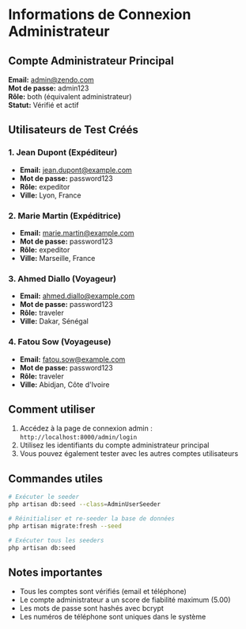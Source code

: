 # Informations de Connexion Administrateur

## Compte Administrateur Principal

**Email:** admin@zendo.com  
**Mot de passe:** admin123  
**Rôle:** both (équivalent administrateur)  
**Statut:** Vérifié et actif  

## Utilisateurs de Test Créés

### 1. Jean Dupont (Expéditeur)
- **Email:** jean.dupont@example.com
- **Mot de passe:** password123
- **Rôle:** expeditor
- **Ville:** Lyon, France

### 2. Marie Martin (Expéditrice)
- **Email:** marie.martin@example.com
- **Mot de passe:** password123
- **Rôle:** expeditor
- **Ville:** Marseille, France

### 3. Ahmed Diallo (Voyageur)
- **Email:** ahmed.diallo@example.com
- **Mot de passe:** password123
- **Rôle:** traveler
- **Ville:** Dakar, Sénégal

### 4. Fatou Sow (Voyageuse)
- **Email:** fatou.sow@example.com
- **Mot de passe:** password123
- **Rôle:** traveler
- **Ville:** Abidjan, Côte d'Ivoire

## Comment utiliser

1. Accédez à la page de connexion admin : `http://localhost:8000/admin/login`
2. Utilisez les identifiants du compte administrateur principal
3. Vous pouvez également tester avec les autres comptes utilisateurs

## Commandes utiles

```bash
# Exécuter le seeder
php artisan db:seed --class=AdminUserSeeder

# Réinitialiser et re-seeder la base de données
php artisan migrate:fresh --seed

# Exécuter tous les seeders
php artisan db:seed
```

## Notes importantes

- Tous les comptes sont vérifiés (email et téléphone)
- Le compte administrateur a un score de fiabilité maximum (5.00)
- Les mots de passe sont hashés avec bcrypt
- Les numéros de téléphone sont uniques dans le système